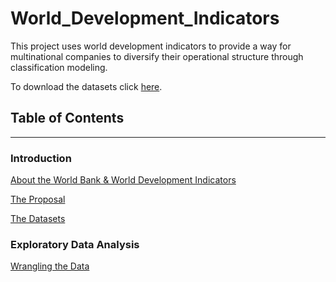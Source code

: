 # World_Development_Indicators

This project uses world development indicators to provide a way for multinational companies to diversify their operational structure through classification modeling.

To download the datasets click [here](https://datacatalog.worldbank.org/dataset/world-development-indicators).

## Table of Contents
--------------------------

### Introduction
[About the World Bank & World Development Indicators](http://datatopics.worldbank.org/world-development-indicators/)

[The Proposal](https://github.com/dametreusv/world_development_indicators/blob/master/WDI_proposal.pdf)

[The Datasets](https://datacatalog.worldbank.org/dataset/world-development-indicators)



### Exploratory Data Analysis
[Wrangling the Data](https://github.com/dametreusv/world_development_indicators/blob/master/WDI_wrangle.ipynb)


